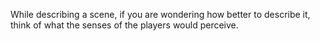 While describing a scene, if you are wondering how better to describe it, think of what the senses of the players would perceive.